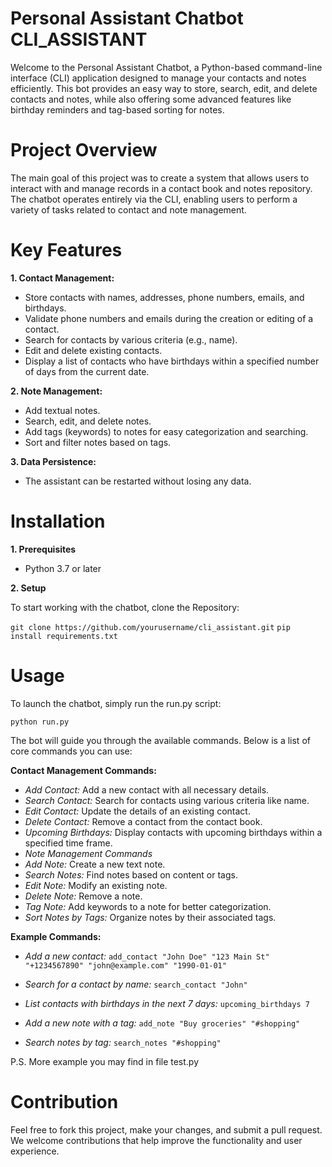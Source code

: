 # Personal Assistant Chatbot CLI_ASSISTANT

Welcome to the Personal Assistant Chatbot, a Python-based command-line interface (CLI) application designed to manage your contacts and notes efficiently. This bot provides an easy way to store, search, edit, and delete contacts and notes, while also offering some advanced features like birthday reminders and tag-based sorting for notes.

# Project Overview
The main goal of this project was to create a system that allows users to interact with and manage records in a contact book and notes repository. The chatbot operates entirely via the CLI, enabling users to perform a variety of tasks related to contact and note management.

# Key Features
**1. Contact Management:**

- Store contacts with names, addresses, phone numbers, emails, and birthdays.
- Validate phone numbers and emails during the creation or editing of a contact.
- Search for contacts by various criteria (e.g., name).
- Edit and delete existing contacts.
- Display a list of contacts who have birthdays within a specified number of days from the current date.

**2. Note Management:**

- Add textual notes.
- Search, edit, and delete notes.
- Add tags (keywords) to notes for easy categorization and searching.
- Sort and filter notes based on tags.

**3. Data Persistence:**

- The assistant can be restarted without losing any data.

# Installation
**1. Prerequisites**
- Python 3.7 or later
  
**2. Setup**

To start working with the chatbot, clone the Repository:

```git clone https://github.com/yourusername/cli_assistant.git```
```pip install requirements.txt```

# Usage
To launch the chatbot, simply run the run.py script:

```python run.py```

The bot will guide you through the available commands. Below is a list of core commands you can use:

**Contact Management Commands:**
- *Add Contact:* Add a new contact with all necessary details.
- *Search Contact:* Search for contacts using various criteria like name.
- *Edit Contact:* Update the details of an existing contact.
- *Delete Contact:* Remove a contact from the contact book.
- *Upcoming Birthdays:* Display contacts with upcoming birthdays within a specified time frame.
- *Note Management Commands*
- *Add Note:* Create a new text note.
- *Search Notes:* Find notes based on content or tags.
- *Edit Note:* Modify an existing note.
- *Delete Note:* Remove a note.
- *Tag Note:* Add keywords to a note for better categorization.
- *Sort Notes by Tags:* Organize notes by their associated tags.

**Example Commands:**
- *Add a new contact:*
```add_contact "John Doe" "123 Main St" "+1234567890" "john@example.com" "1990-01-01"```

- *Search for a contact by name:*
```search_contact "John"```

- *List contacts with birthdays in the next 7 days:*
```upcoming_birthdays 7```

- *Add a new note with a tag:*
```add_note "Buy groceries" "#shopping"```

- *Search notes by tag:*
```search_notes "#shopping"```

P.S. More example you may find in file test.py

# Contribution
Feel free to fork this project, make your changes, and submit a pull request. We welcome contributions that help improve the functionality and user experience.
